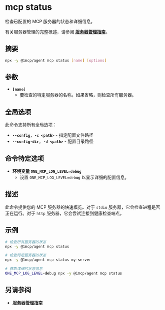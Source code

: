 # mcp status

检查已配置的 MCP 服务器的状态和详细信息。

有关服务器管理的完整概述，请参阅 **[服务器管理指南](../../guide/essentials/server-management)**。

## 摘要

```bash
npx -y @1mcp/agent mcp status [name] [options]
```

## 参数

- **`[name]`**
  - 要检查的特定服务器的名称。如果省略，则检查所有服务器。

## 全局选项

此命令支持所有全局选项：

- **`--config, -c <path>`** - 指定配置文件路径
- **`--config-dir, -d <path>`** - 配置目录路径

## 命令特定选项

- **环境变量 `ONE_MCP_LOG_LEVEL=debug`**
  - 设置 `ONE_MCP_LOG_LEVEL=debug` 以显示详细的配置信息。

## 描述

此命令提供您的 MCP 服务器的快速概览。对于 `stdio` 服务器，它会检查进程是否正在运行。对于 `http` 服务器，它会尝试连接到健康检查端点。

## 示例

```bash
# 检查所有服务器的状态
npx -y @1mcp/agent mcp status

# 检查特定服务器的状态
npx -y @1mcp/agent mcp status my-server

# 获取详细的状态信息
ONE_MCP_LOG_LEVEL=debug npx -y @1mcp/agent mcp status
```

## 另请参阅

- **[服务器管理指南](../../guide/essentials/server-management)**
